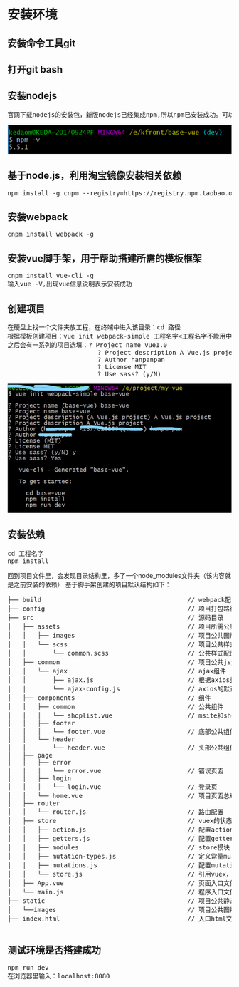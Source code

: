# 安装环境
## 安装命令工具git
## 打开git bash
## 安装nodejs
<pre>官网下载nodejs的安装包，新版nodejs已经集成npm,所以npm已安装成功。可以用node -V和npm -V来测试是否安装成功。如下图：</pre>
![image](https://raw.githubusercontent.com/Sumahan/vue2.0-/master/screenshot/1.png)
## 基于node.js，利用淘宝镜像安装相关依赖
<pre>npm install -g cnpm --registry=https://registry.npm.taobao.org</pre>
## 安装webpack
<pre>cnpm install webpack -g</pre>
## 安装vue脚手架，用于帮助搭建所需的模板框架
<pre>
cnpm install vue-cli -g
输入vue -V,出现vue信息说明表示安装成功
</pre>
## 创建项目
<pre>
在硬盘上找一个文件夹放工程，在终端中进入该目录：cd 路径
根据模板创建项目：vue init webpack-simple 工程名字<工程名字不能用中文>
之后会有一系列的项目选填：? Project name vue1.0
                        ? Project description A Vue.js project
                        ? Author hanpanpan
                        ? License MIT
                        ? Use sass? (y/N)
</pre>
![image](https://raw.githubusercontent.com/Sumahan/vue2.0-/master/screenshot/2.jpg)
## 安装依赖
<pre>
cd 工程名字
npm install
</pre>
回到项目文件里，会发现目录结构里，多了一个node_modules文件夹（该内容就是之前安装的依赖）
基于脚手架创建的项目默认结构如下：
<pre>
├── build                                       // webpack配置文件
├── config                                      // 项目打包路径
├── src                                         // 源码目录
│   ├── assets                                  // 项目所需公共静态资源，如图片，css等
│   │   ├── images                              // 项目公共图片资源
│   │   └── scss                                // 项目公共样式资源
│   │       └── common.scss                     // 公共样式配置文件
│   ├── common                                  // 项目公共js资源
│   │   └── ajax                                // ajax组件
│   │       ├── ajax.js                         // 根据axios封装出来的Ajax
│   │       └── ajax-config.js                  // axios的默认配置项
│   ├── components                              // 组件
│   │   ├── common                              // 公共组件
│   │   │   └── shoplist.vue                    // msite和shop页面的餐馆列表公共组件
│   │   ├── footer
│   │   │   └── footer.vue                      // 底部公共组件
│   │   └── header
│   │       └── header.vue                      // 头部公共组件
│   ├── page
│   │   ├── error
│   │   │   └── error.vue                       // 错误页面
│   │   ├── login
│   │   │   └── login.vue                       // 登录页
│   │   └── home.vue                            // 项目页面总布局
│   ├── router
│   │   └── router.js                           // 路由配置
│   ├── store                                   // vuex的状态管理
│   │   ├── action.js                           // 配置actions
│   │   ├── getters.js                          // 配置getters
│   │   ├── modules                             // store模块
│   │   ├── mutation-types.js                   // 定义常量muations名
│   │   ├── mutations.js                        // 配置mutations
│   │   └── store.js                            // 引用vuex，创建store
│   ├── App.vue                                 // 页面入口文件
│   └── main.js                                 // 程序入口文件，加载各种公共组件
├── static                                      // 项目公共静态资源，如图片等
│   └──images                                   // 项目公共图片资源
├── index.html                                  // 入口html文件

</pre>

## 测试环境是否搭建成功
<pre>
npm run dev
在浏览器里输入：localhost:8080
</pre>
